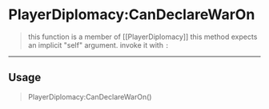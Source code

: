 # PlayerDiplomacy:CanDeclareWarOn
> this function is a member of [[PlayerDiplomacy]]
> this method expects an implicit "self" argument. invoke it with `:`
-----
## Usage
> PlayerDiplomacy:CanDeclareWarOn()
